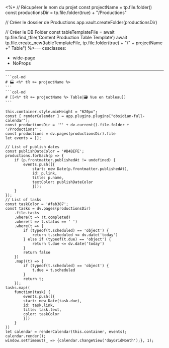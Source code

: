 <%*
// Récupérer le nom du projet
const projectName = tp.file.folder()
const productionsDir = tp.file.folder(true) + "/Productions"

// Créer le dossier de Productions
app.vault.createFolder(productionsDir)

// Créer le DB Folder
const tableTemplateFile = await tp.file.find_tfile('Content Production Table Template')
await tp.file.create_new(tableTemplateFile, tp.file.folder(true) + "/" + projectName +" Table")
%>---
cssclasses:
  - wide-page
  - NoProps
---

````col
```col-md
# 🏭 <%* tR += projectName %>
```
```col-md
# [[<%* tR += projectName %> Table|🗃 Vue en tableau]]
```
````
```dataviewjs
this.container.style.minHeight = "620px";
const { renderCalendar } = app.plugins.plugins["obsidian-full-calendar"];
const productionsDir = '"' + dv.current().file.folder + '/Productions"';
const productions = dv.pages(productionsDir).file
let events = [];

// List of publish dates
const publishDateColor = '#B4BEFE';
productions.forEach(p => {
	if (p.frontmatter.publishedAt != undefined) {
		events.push([{
			start: new Date(p.frontmatter.publishedAt),
			id: p.link,
			title: p.name,
			textColor: publishDateColor
			}]);
	}
});
// List of tasks
const taskColor = '#fab387';
const tasks = dv.pages(productionsDir)
	.file.tasks
	.where(t => !t.completed)
	.where(t => t.status == ' ')
	.where(t => {
		if (typeof(t.scheduled) == 'object') {
			return t.scheduled <= dv.date('today')
		} else if (typeof(t.due) == 'object') {
			return t.due <= dv.date('today')
		}
		return false
	})
	.map((t) => {
		if (typeof(t.scheduled) == 'object') {
			t.due = t.scheduled
		}
		return t;
	});
tasks.map((
	function(task) {
		events.push([{
		start: new Date(task.due),
		id: task.link,
		title: task.text,
		color: taskColor
		}])
	}
))
let calendar = renderCalendar(this.container, events);
calendar.render();
window.setTimeout(_ => {calendar.changeView('dayGridMonth');}, 1);
```
